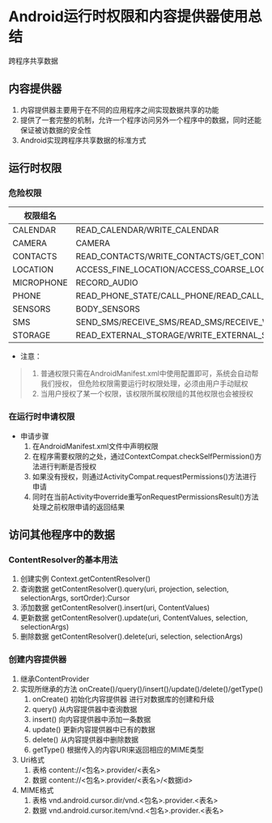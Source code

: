 # Android运行时权限和内容提供器使用总结
跨程序共享数据

## 内容提供器
1. 内容提供器主要用于在不同的应用程序之间实现数据共享的功能
2. 提供了一套完整的机制，允许一个程序访问另外一个程序中的数据，同时还能保证被访数据的安全性
3. Android实现跨程序共享数据的标准方式

## 运行时权限
### 危险权限
|权限组名|权限名|
|-|-|
|CALENDAR|READ_CALENDAR/WRITE_CALENDAR |
|CAMERA|CAMERA |
|CONTACTS|READ_CONTACTS/WRITE_CONTACTS/GET_CONTACTS |
|LOCATION|ACCESS_FINE_LOCATION/ACCESS_COARSE_LOCATION |
|MICROPHONE|RECORD_AUDIO |
|PHONE|READ_PHONE_STATE/CALL_PHONE/READ_CALL_LOG/WRITE_CALL_LOG/ADD_VOICEMAIL/USE_SIP/PROCESS_OUTGOING_CALLS |
|SENSORS|BODY_SENSORS |
|SMS|SEND_SMS/RECEIVE_SMS/READ_SMS/RECEIVE_WAP_PUSH/RECEIVE_MMS |
|STORAGE|READ_EXTERNAL_STORAGE/WRITE_EXTERNAL_STORAGE |

- 注意：
> 1. 普通权限只需在AndroidManifest.xml中使用<uses-permission android:name="">配置即可，系统会自动帮我们授权， 但危险权限需要运行时权限处理，必须由用户手动赋权
> 2. 当用户授权了某一个权限，该权限所属权限组的其他权限也会被授权

### 在运行时申请权限
- 申请步骤
  1. 在AndroidManifest.xml文件中声明权限
  2. 在程序需要权限的之处，通过ContextCompat.checkSelfPermission()方法进行判断是否授权
  3. 如果没有授权，则通过ActivityCompat.requestPermissions()方法进行申请
  4. 同时在当前Activity中override重写onRequestPermissionsResult()方法 处理之前权限申请的返回结果

## 访问其他程序中的数据
### ContentResolver的基本用法
1. 创建实例 Context.getContentResolver()
2. 查询数据 getContentResolver().query(uri, projection, selection, selectionArgs, sortOrder):Cursor
3. 添加数据 getContentResolver().insert(uri, ContentValues)
4. 更新数据 getContentResolver().update(uri, ContentValues, selection, selectionArgs)
5. 删除数据 getContentResolver().delete(uri, selection, selectionArgs)

###  创建内容提供器
1. 继承ContentProvider
2. 实现所继承的方法 onCreate()/query()/insert()/update()/delete()/getType()
   1. onCreate() 初始化内容提供器 进行对数据库的创建和升级
   2. query() 从内容提供器中查询数据 
   3. insert() 向内容提供器中添加一条数据
   4. update() 更新内容提供器中已有的数据
   5. delete() 从内容提供器中删除数据
   6. getType() 根据传入的内容URI来返回相应的MIME类型
3. Uri格式 
   1. 表格 content://<包名>.provider/<表名>
   2. 数据 content://<包名>.provider/<表名>/<数据id>
4. MIME格式
   1. 表格 vnd.android.cursor.dir/vnd.<包名>.provider.<表名>
   2. 数据 vnd.android.cursor.item/vnd.<包名>.provider.<表名>
